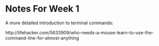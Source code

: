 <h1>Notes For Week 1</h1>
<p>A more detailed introduction to terminal commands:</p>
<p>http://lifehacker.com/5633909/who-needs-a-mouse-learn-to-use-the-command-line-for-almost-anything</p>